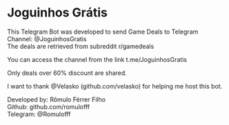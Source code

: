 <h1> Joguinhos Grátis </h1>

This Telegram Bot was developed to send Game Deals to Telegram Channel: @JoguinhosGratis<br>
The deals are retrieved from subreddit r/gamedeals <br>

You can access the channel from the link t.me/JoguinhosGratis <br>

Only deals over 60% discount are shared. <br>

I want to thank @Velasko (github.com/velasko) for helping me host this bot.

Developed by: Rômulo Férrer Filho<br>
Github: github.com/romulofff<br>
Telegram: @Romulofff
